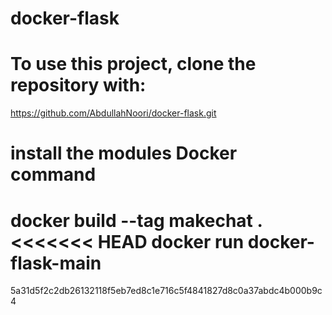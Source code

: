 # docker-flask
# To use this project, clone the repository with:

https://github.com/AbdullahNoori/docker-flask.git


# install the modules Docker command

docker build --tag makechat .
<<<<<<< HEAD
docker run docker-flask-main
=======
5a31d5f2c2db26132118f5eb7ed8c1e716c5f4841827d8c0a37abdc4b000b9c4

